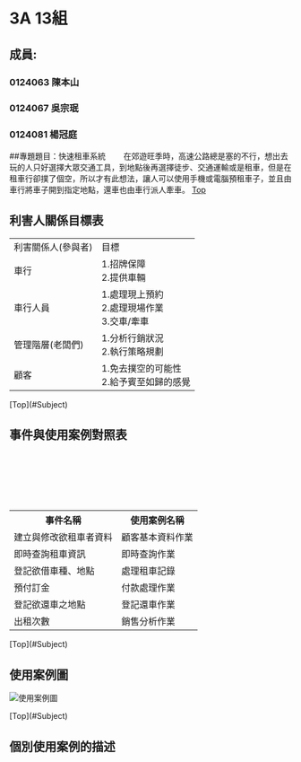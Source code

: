 # 3A 13組
## 成員: 

### 0124063 陳本山
### 0124067 吳宗珉
### 0124081 楊冠庭

##<a name="Subject"/>專題題目：快速租車系統
　　在郊遊旺季時，高速公路總是塞的不行，想出去玩的人只好選擇大眾交通工具，到地點後再選擇徒步、交通運輸或是租車，但是在租車行卻撲了個空，所以才有此想法，讓人可以使用手機或電腦預租車子，並且由車行將車子開到指定地點，還車也由車行派人牽車。
[Top](#Subject)
　　
## 利害人關係目標表

<table border="0">
  <tr>
    <td>利害關係人(參與者)</td>
    <td>目標</td>
  </tr>
  
  <tr>
    <td>車行</td>
    <td>
      1.招牌保障<br>
      2.提供車輛</td>
  </tr>
  
  <tr>
    <td>車行人員</td>
    <td>
      1.處理現上預約<br>
      2.處理現場作業<br>
      3.交車/牽車</td>
  </tr>
  <tr>
    <td>管理階層(老闆們)</td>
    <td>
      1.分析行銷狀況<br>
      2.執行策略規劃</td>
  </tr>
  <tr>
    <td>顧客</td>
    <td>
      1.免去撲空的可能性<br>
      2.給予賓至如歸的感覺</td>
  </tr>
</table>
[Top](#Subject)

## 事件與使用案例對照表

<table border="0">
　<tr>
　  <th>事件名稱</th>
　  <th>使用案例名稱</th>
　</tr>
　
　<tr>
　  <td>建立與修改欲租車者資料</td>
　  <td>顧客基本資料作業</td>
  </tr>
  
　<tr>
　  <td>即時查詢租車資訊</td>
　  <td>即時查詢作業</td>
　</tr>
　
　<tr>
　  <td>登記欲借車種、地點</td>
　  <td>處理租車記錄</td>
　</tr>
　
　<tr>
　  <td>預付訂金</td>
　  <td>付款處理作業</td>
　</tr>
　
　<tr>
　  <td>登記欲還車之地點</td>
　  <td>登記還車作業</te>
　</tr>
　
　<tr>
　  <td>出租次數</td>
　  <td>銷售分析作業</td>
　</tr>
</table>
[Top](#Subject)

## 使用案例圖

<p><img src="http://i.imgur.com/quMhnWd.png" title="使用案例圖" /></p>
[Top](#Subject)

## 個別使用案例的描述

